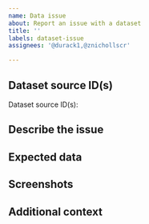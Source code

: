 ```yaml
---
name: Data issue
about: Report an issue with a dataset
title: ''
labels: dataset-issue
assignees: '@durack1,@znichollscr'

---
```


## Dataset source ID(s)
<!--- 
    Tell us the source ID(s) of the dataset with the issue. 
    If you don't know it already,
    the source ID can be found in every file's metadata.
-->

Dataset source ID(s):

## Describe the issue
<!--- A clear and concise description of what the issue is. -->

## Expected data
<!--- 
    If you have an idea in your head already
    (this may not always be possible),
    please provide a clear and concise description of what you expected to see. 
-->

## Screenshots
<!--- If applicable, add screenshots to help explain the issue. -->

## Additional context
<!--- Add any other context about the issue here. -->

